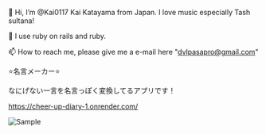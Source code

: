  👋 Hi, I’m @Kai0117 Kai Katayama from Japan. I love music especially Tash sultana!
 
 🌱 I use ruby on rails and ruby.
 
 📫 How to reach me, please give me a e-mail here "dvlpasapro@gmail.com"


⭐️名言メーカー⭐️ 

なにげない一言を名言っぽく変換してるアプリです！

https://cheer-up-diary-1.onrender.com/

![Sample](https://github.com/user-attachments/assets/3e74da1c-44be-480f-945c-27133ed1fa49)




